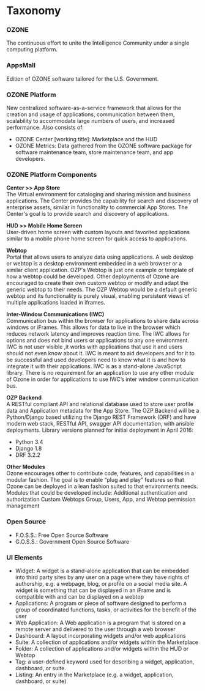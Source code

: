 # Taxonomy

### OZONE
The continuous effort to unite the Intelligence Community under a single computing platform.

### AppsMall
Edition of OZONE software tailored for the U.S. Government.

### OZONE Platform
New centralized software-as-a-service framework that allows for the creation and usage of applications, communication between them, scalability to accommodate large numbers of users, and increased performance.  Also consists of:
* OZONE Center [working title]: Marketplace and the HUD
* OZONE Metrics: Data gathered from the OZONE software package for software maintenance team, store maintenance team, and app developers.

### OZONE Platform Components
**Center >> App Store**  
The Virtual environment for cataloging and sharing mission and business applications.
The Center provides the capability for search and discovery of enterprise assets, similar in functionality to commercial App Stores. The Center's goal is to provide search and discovery of applications.

**HUD >> Mobile Home Screen**  
User-driven home screen with custom layouts and favorited applications similar to a mobile phone home screen for quick access to applications. 

**Webtop**  
Portal that allows users to analyze data using applications.
A web desktop or webtop is a desktop environment embedded in a web browser or a similar client application. OZP's Webtop is just one example or template of how a webtop could be developed. Other deployments of Ozone are encouraged to create their own custom webtop or modify and adapt the generic webtop to their needs. The OZP Webtop would be a default generic webtop and its functionality is purely visual, enabling persistent views of multiple applications loaded in iframes. 

**Inter-Window Communications (IWC)**  
Communication bus within the browser for applications to share data across windows or iFrames.
This allows for data to live in the browser which reduces network latency and improves reaction time. The IWC allows for options and does not bind users or applications to any one environment.  IWC is not user visible ,it works with applications that use it and users should not even know about it. IWC is meant to aid developers and for it to be successful and used developers need to know what it is and how to integrate it with their applications. IWC is as a stand-alone JavaScript library. There is no requirement for an application to use any other module of Ozone in order for applications to use IWC’s inter window communication bus.

**OZP Backend**  
A RESTful compliant API and relational database used to store user profile data and Application metadata for the App Store.
The OZP Backend will be a Python/Django based utilizing the Django REST Framework (DRF) and have modern web stack, RESTful API, swagger API documentation, with ansible deployments.
Library versions planned for initial deployment in April 2016:
  * Python 3.4
  * Django 1.8
  * DRF 3.2.2

**Other Modules**  
Ozone encourages other to contribute code, features, and capabilities in a modular fashion.  The goal is to enable “plug and play” features so that Ozone can be deployed in a lean fashion suited to that environments needs.
Modules that could be developed include:
Additional authentication and authorization 
Custom Webtops
Group, Users, App, and Webtop permission management


### Open Source
* F.O.S.S.: Free Open Source Software
* G.O.S.S.: Government Open Source Software

### UI Elements
* Widget: A widget is a stand-alone application that can be embedded into third party sites by any user on a page where they have rights of authorship, e.g. a webpage, blog, or profile on a social media site. A widget is something that can be displayed in an iFrame and is compatible with and can be displayed on a webtop
* Applications: A program or piece of software designed to perform a group of coordinated functions, tasks, or activities for the benefit of the user
* Web Application: A Web application is a program that is stored on a remote server and delivered to the user through a web browser
* Dashboard: A layout incorporating widgets and/or web applications
* Suite: A collection of applications and/or widgets within the Marketplace
* Folder: A collection of applications and/or widgets within the HUD or Webtop
* Tag: a user-defined keyword used for describing a widget, application, dashboard, or suite.
* Listing: An entry in the Marketplace (e.g. a widget, application, dashboard, or suite)